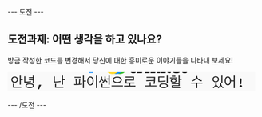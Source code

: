 \--- 도전 \---

## 도전과제: 어떤 생각을 하고 있나요?

방금 작성한 코드를 변경해서 당신에 대한 흥미로운 이야기들을 나타내 보세요!

![스크린샷](images/me-mind.png)

\--- /도전 \---